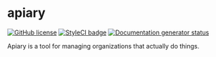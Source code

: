 # apiary
[![GitHub license](https://img.shields.io/github/license/robojackets/apiary.svg?style=flat-square)](https://raw.githubusercontent.com/robojackets/apiary/master/LICENSE) [![StyleCI badge](https://styleci.io/repos/92999743/shield)](https://styleci.io/repos/92999743) [![Documentation generator status](https://img.shields.io/circleci/project/github/RoboJackets/apiary.svg?style=flat-square)](https://circleci.com/gh/RoboJackets/apiary)

Apiary is a tool for managing organizations that actually do things.
